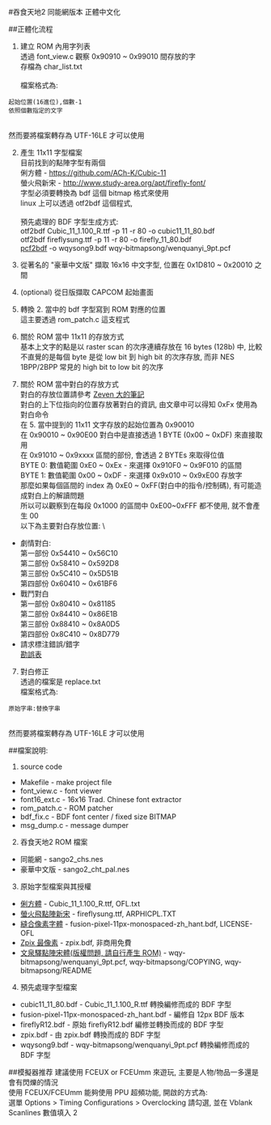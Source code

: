
#吞食天地2 同能網版本 正體中文化

##正體化流程
1. 建立 ROM 內用字列表 \
透過 font_view.c 觀察 0x90910 ~ 0x99010 間存放的字 \
存檔為 char_list.txt \
 \
檔案格式為:
```
起始位置(16進位),個數-1
依照個數指定的文字
```
 \
然而要將檔案轉存為 UTF-16LE 才可以使用

2. 產生 11x11 字型檔案 \
目前找到的點陣字型有兩個 \
俐方體 - https://github.com/ACh-K/Cubic-11 \
螢火飛新宋 - http://www.study-area.org/apt/firefly-font/ \
字型必須要轉換為 bdf 這個 bitmap 格式來使用 \
linux 上可以透過 otf2bdf 這個程式, \
 \
預先處理的 BDF 字型生成方式: \
otf2bdf Cubic_11_1.100_R.ttf -p 11 -r 80 -o cubic11_11_80.bdf \
otf2bdf fireflysung.ttf -p 11 -r 80 -o firefly_11_80.bdf \
[pcf2bdf](https://github.com/ganaware/pcf2bdf) -o wqysong9.bdf wqy-bitmapsong/wenquanyi_9pt.pcf

3. 從著名的 "豪華中文版" 擷取 16x16 中文字型, 位置在 0x1D810 ~ 0x20010 之間

4. (optional) 從日版擷取 CAPCOM 起始畫面

4. 轉換 2. 當中的 bdf 字型寫到 ROM 對應的位置 \
這主要透過 rom_patch.c 這支程式

5. 關於 ROM 當中 11x11 的存放方式 \
基本上文字的點是以 raster scan 的次序連續存放在 16 bytes (128b) 中, 比較不直覺的是每個 byte 是從 low bit 到 high bit 的次序存放, 而非 NES 1BPP/2BPP 常見的 high bit to low bit 的次序

6. 關於 ROM 當中對白的存放方式 \
對白的存放位置請參考 [Zeven 大的筆記](https://tiebac.baidu.com/p/4579995248?pn=1) \
對白的上下位指向的位置存放著對白的資訊, 由文章中可以得知 0xFx 使用為對白命令 \
在 5. 當中提到的 11x11 文字存放的起始位置為 0x90010 \
在 0x90010 ~ 0x90E00 對白中是直接透過 1 BYTE (0x00 ~ 0xDF) 來直接取用 \
在 0x91010 ~ 0x9xxxx 區間的部份, 會透過 2 BYTEs 來取得位值 \
BYTE 0: 數值範圍 0xE0 ~ 0xEx - 來選擇 0x910F0 ~ 0x9F010 的區間 \
BYTE 1: 數值範圍 0x00 ~ 0xDF - 來選擇 0x9x010 ~ 0x9xE00 存放字 \
那麼如果每個區間的 index 為 0xE0 ~ 0xFF(對白中的指令/控制碼), 有可能造成對白上的解讀問題 \
所以可以觀察到在每段 0x1000 的區間中 0xE00~0xFFF 都不使用, 就不會產生 00 \
以下為主要對白存放位置: \
* 劇情對白: \
第一部份 0x54410 ~ 0x56C10 \
第二部份 0x58410 ~ 0x592D8 \
第三部份 0x5C410 ~ 0x5D51B \
第四部份 0x60410 ~ 0x61BF6
* 戰鬥對白 \
第一部份 0x80410 ~ 0x81185 \
第二部份 0x84410 ~ 0x86E1B \
第三部份 0x88410 ~ 0x8A0D5 \
第四部份 0x8C410 ~ 0x8D779
* 請求標注錯誤/錯字 \
[勘誤表](https://docs.google.com/document/d/1Ga5bjhNSFV82Rp__QZR9QA0ZneSdsQ9bGlqZIzhtepE/edit)

7. 對白修正 \
透過的檔案是 replace.txt \
檔案格式為:
```
原始字串:替換字串
```
 \
然而要將檔案轉存為 UTF-16LE 才可以使用


##檔案說明:
1. source code
* Makefile - make project file
* font_view.c - font viewer
* font16_ext.c - 16x16 Trad. Chinese font extractor
* rom_patch.c - ROM patcher
* bdf_fix.c - BDF font center / fixed size BITMAP
* msg_dump.c - message dumper

2. 吞食天地2 ROM 檔案
* 同能網 - sango2_chs.nes
* 豪華中文版 - sango2_cht_pal.nes

3. 原始字型檔案與其授權
* [俐方體](https://github.com/ACh-K/Cubic-11) - Cubic_11_1.100_R.ttf, OFL.txt
* [螢火飛點陣新宋](http://www.study-area.org/apt/firefly-font/) - fireflysung.ttf, ARPHICPL.TXT
* [縫合像素字體](https://github.com/TakWolf/fusion-pixel-font) - fusion-pixel-11px-monospaced-zh_hant.bdf, LICENSE-OFL
* [Zpix 最像素](https://github.com/SolidZORO/zpix-pixel-font) - zpix.bdf, 非商用免費
* [文泉驛點陣宋體(版權問題, 請自行產生 ROM)](http://wenq.org/wqy2/index.cgi?BitmapSong) - wqy-bitmapsong/wenquanyi_9pt.pcf, wqy-bitmapsong/COPYING, wqy-bitmapsong/README

4. 預先處理字型檔案
* cubic11_11_80.bdf - Cubic_11_1.100_R.ttf 轉換編修而成的 BDF 字型
* fusion-pixel-11px-monospaced-zh_hant.bdf - 編修自 12px BDF 版本
* fireflyR12.bdf - 原始 fireflyR12.bdf 編修並轉換而成的 BDF 字型
* zpix.bdf - 由 zpix.bdf 轉換而成的 BDF 字型
* wqysong9.bdf - wqy-bitmapsong/wenquanyi_9pt.pcf 轉換編修而成的 BDF 字型

##模擬器推荐
建議使用 FCEUX or FCEUmm 來遊玩, 主要是人物/物品一多還是會有閃爍的情況\
使用 FCEUX/FCEUmm 能夠使用 PPU 超頻功能, 開啟的方式為:\
選單 Options > Timing Configurations > Overclocking 請勾選, 並在 Vblank Scanlines 數值填入 2
